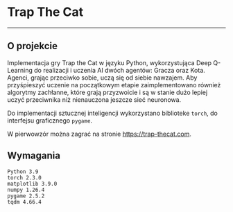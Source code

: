 # Trap The Cat
---

## O projekcie

Implementacja gry Trap the Cat w języku Python, wykorzystująca Deep Q-Learning do realizacji i uczenia AI dwóch agentów: Gracza oraz Kota. Agenci, grając przeciwko sobie, uczą się od siebie nawzajem. Aby przyśpieszyć uczenie na początkowym etapie zaimplementowano również algorytmy zachłanne, które grają przyzwoicie i są w stanie dużo lepiej uczyć przeciwnika niż nienauczona jeszcze sieć neuronowa.

Do implementacji sztucznej inteligencji wykorzystano biblioteke ```torch```, do interfejsu graficznego ```pygame```.

W pierwowzór można zagrać na stronie https://trap-thecat.com.

## Wymagania
```
Python 3.9
torch 2.3.0
matplotlib 3.9.0
numpy 1.26.4
pygame 2.5.2
tqdm 4.66.4
```
